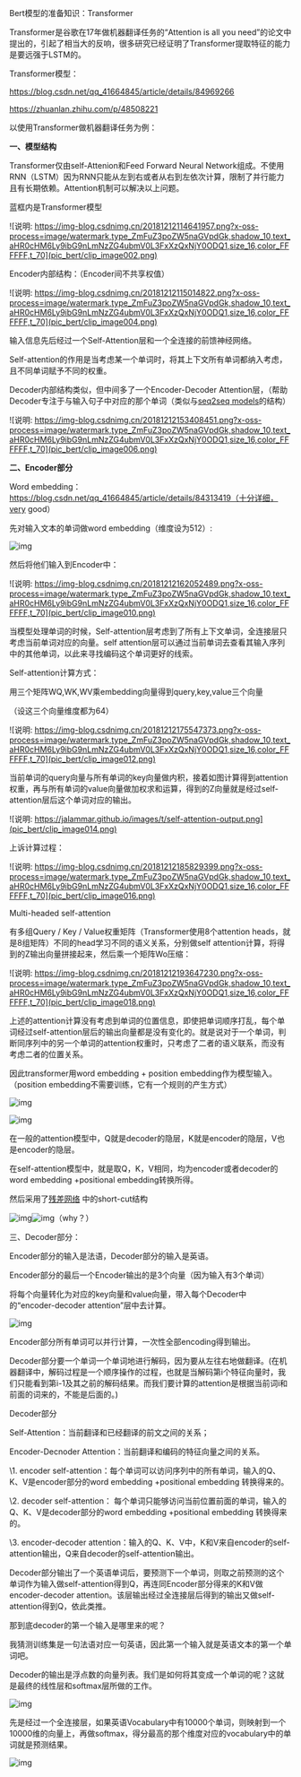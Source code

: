 Bert模型的准备知识：Transformer

Transformer是谷歌在17年做机器翻译任务的“Attention is all you need”的论文中提出的，引起了相当大的反响，很多研究已经证明了Transformer提取特征的能力是要远强于LSTM的。

Transformer模型：

https://blog.csdn.net/qq_41664845/article/details/84969266

https://zhuanlan.zhihu.com/p/48508221

以使用Transformer做机器翻译任务为例：

**一、模型结构**

Transformer仅由self-Attenion和Feed Forward Neural Network组成。不使用RNN（LSTM）因为RNN只能从左到右或者从右到左依次计算，限制了并行能力且有长期依赖。Attention机制可以解决以上问题。

蓝框内是Transformer模型

![说明: https://img-blog.csdnimg.cn/20181212114641957.png?x-oss-process=image/watermark,type_ZmFuZ3poZW5naGVpdGk,shadow_10,text_aHR0cHM6Ly9ibG9nLmNzZG4ubmV0L3FxXzQxNjY0ODQ1,size_16,color_FFFFFF,t_70](pic_bert/clip_image002.png)

Encoder内部结构：（Encoder间不共享权值）

![说明: https://img-blog.csdnimg.cn/20181212115014822.png?x-oss-process=image/watermark,type_ZmFuZ3poZW5naGVpdGk,shadow_10,text_aHR0cHM6Ly9ibG9nLmNzZG4ubmV0L3FxXzQxNjY0ODQ1,size_16,color_FFFFFF,t_70](pic_bert/clip_image004.png)

输入信息先后经过一个Self-Attention层和一个全连接的前馈神经网络。

Self-attention的作用是当考虑某一个单词时，将其上下文所有单词都纳入考虑，且不同单词赋予不同的权重。

 

Decoder内部结构类似，但中间多了一个Encoder-Decoder Attention层，（帮助Decoder专注于与输入句子中对应的那个单词（类似与[seq2seq models](https://jalammar.github.io/visualizing-neural-machine-translation-mechanics-of-seq2seq-models-with-attention/)的结构）

![说明: https://img-blog.csdnimg.cn/20181212153408451.png?x-oss-process=image/watermark,type_ZmFuZ3poZW5naGVpdGk,shadow_10,text_aHR0cHM6Ly9ibG9nLmNzZG4ubmV0L3FxXzQxNjY0ODQ1,size_16,color_FFFFFF,t_70](pic_bert/clip_image006.png)

**二、Encoder部分**

Word embedding：https://blog.csdn.net/qq_41664845/article/details/84313419（十分详细，very good）

先对输入文本的单词做word embedding（维度设为512）:

![img](pic_bert/clip_image008.jpg)

然后将他们输入到Encoder中：

![说明: https://img-blog.csdnimg.cn/20181212162052489.png?x-oss-process=image/watermark,type_ZmFuZ3poZW5naGVpdGk,shadow_10,text_aHR0cHM6Ly9ibG9nLmNzZG4ubmV0L3FxXzQxNjY0ODQ1,size_16,color_FFFFFF,t_70](pic_bert/clip_image010.png)

 当模型处理单词的时候，Self-attention层考虑到了所有上下文单词，全连接层只考虑当前单词对应的向量。self attention层可以通过当前单词去查看其输入序列中的其他单词，以此来寻找编码这个单词更好的线索。

 

 

Self-attention计算方式：

 

用三个矩阵WQ,WK,WV乘embedding向量得到query,key,value三个向量

（设这三个向量维度都为64）

![说明: https://img-blog.csdnimg.cn/20181212175547373.png?x-oss-process=image/watermark,type_ZmFuZ3poZW5naGVpdGk,shadow_10,text_aHR0cHM6Ly9ibG9nLmNzZG4ubmV0L3FxXzQxNjY0ODQ1,size_16,color_FFFFFF,t_70](pic_bert/clip_image012.png)

 

当前单词的query向量与所有单词的key向量做内积，接着如图计算得到attention权重，再与所有单词的value向量做加权求和运算，得到的Z向量就是经过self-attention层后这个单词对应的输出。

![说明: https://jalammar.github.io/images/t/self-attention-output.png](pic_bert/clip_image014.png)

上诉计算过程：

![说明: https://img-blog.csdnimg.cn/20181212185829399.png?x-oss-process=image/watermark,type_ZmFuZ3poZW5naGVpdGk,shadow_10,text_aHR0cHM6Ly9ibG9nLmNzZG4ubmV0L3FxXzQxNjY0ODQ1,size_16,color_FFFFFF,t_70](pic_bert/clip_image016.png)

Multi-headed self-attention

有多组Query / Key / Value权重矩阵（Transformer使用8个attention heads，就是8组矩阵）不同的head学习不同的语义关系，分别做self attention计算，将得到的Z输出向量拼接起来，然后乘一个矩阵Wo压缩：

 

![说明: https://img-blog.csdnimg.cn/20181212193647230.png?x-oss-process=image/watermark,type_ZmFuZ3poZW5naGVpdGk,shadow_10,text_aHR0cHM6Ly9ibG9nLmNzZG4ubmV0L3FxXzQxNjY0ODQ1,size_16,color_FFFFFF,t_70](pic_bert/clip_image018.png)

上述的attention计算没有考虑到单词的位置信息，即使把单词顺序打乱，每个单词经过self-attention层后的输出向量都是没有变化的。就是说对于一个单词，判断同序列中的另一个单词的attention权重时，只考虑了二者的语义联系，而没有考虑二者的位置关系。

因此transformer用word embedding + position embedding作为模型输入。（position embedding不需要训练，它有一个规则的产生方式）

![img](pic_bert/clip_image020.jpg)

![img](pic_bert/clip_image022.jpg)

 

在一般的attention模型中，Q就是decoder的隐层，K就是encoder的隐层，V也是encoder的隐层。

在self-attention模型中，就是取Q，K，V相同，均为encoder或者decoder的word embedding +positional embedding转换所得。

 

 

然后采用了[残差网络](https://zhuanlan.zhihu.com/p/42706477) 中的short-cut结构

![img](file:///C:\Users\PC\AppData\Local\Temp\msohtmlclip1\01\clip_image024.jpg)![img](pic_bert/clip_image026.jpg)（why？）

三、Decoder部分：

Encoder部分的输入是法语，Decoder部分的输入是英语。

Encoder部分的最后一个Encoder输出的是3个向量（因为输入有3个单词）

将每个向量转化为对应的key向量和value向量，带入每个Decoder中的“encoder-decoder attention”层中去计算。

![img](pic_bert/clip_image028.jpg)

Encoder部分所有单词可以并行计算，一次性全部encoding得到输出。

Decoder部分要一个单词一个单词地进行解码，因为要从左往右地做翻译。(在机器翻译中，解码过程是一个顺序操作的过程，也就是当解码第i个特征向量时，我们只能看到第i-1及其之前的解码结果。而我们要计算的attention是根据当前词i和前面的词来的，不能是后面的。)

 

Decoder部分

Self-Attention：当前翻译和已经翻译的前文之间的关系；

Encoder-Decnoder Attention：当前翻译和编码的特征向量之间的关系。

 

 

\1. encoder self-attention：每个单词可以访问序列中的所有单词，输入的Q、K、V是encoder部分的word embedding +positional embedding 转换得来的。

\2. decoder self-attention： 每个单词只能够访问当前位置前面的单词，输入的Q、K、V是decoder部分的word embedding +positional embedding 转换得来的。

\3. encoder-decoder attention：输入的Q、K、V中，K和V来自encoder的self-attention输出，Q来自decoder的self-attention输出。

 

Decoder部分输出了一个英语单词后，要预测下一个单词，则取之前预测的这个单词作为输入做self-attention得到Q，再连同Encoder部分得来的K和V做encoder-decoder attention。该层输出经过全连接层后得到的输出又做self-attention得到Q，依此类推。

 

那到底decoder的第一个输入是哪里来的呢？

我猜测训练集是一句法语对应一句英语，因此第一个输入就是英语文本的第一个单词吧。

 

 Decoder的输出是浮点数的向量列表。我们是如何将其变成一个单词的呢？这就是最终的线性层和softmax层所做的工作。

![img](pic_bert/clip_image030.jpg)

先是经过一个全连接层，如果英语Vocabulary中有10000个单词，则映射到一个10000维的向量上，再做softmax，得分最高的那个维度对应的vocabulary中的单词就是预测结果。

![img](pic_bert/clip_image032.jpg)

 